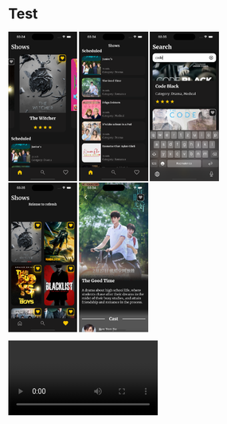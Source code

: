 # Test

<img src="Readme_Resources/Recommended Shows.png" height="300">
<img src="Readme_Resources/Scheduled Shows.png" height="300">
<img src="Readme_Resources/Show Search.png" height="300">
<img src="Readme_Resources/Favorite Shows.png" height="300">
<img src="Readme_Resources/Show Details.png" height="300">

![Yes](/Readme_Resources/Show_Details_Animation.mp4)
